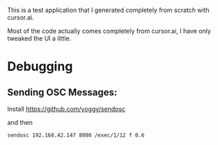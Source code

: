 This is a test application that I generated completely from scratch with cursor.ai.

Most of the code actually comes completely from cursor.ai, I have only tweaked the UI a little.

# Debugging

## Sending OSC Messages:

Install https://github.com/yoggy/sendosc

and then

```
sendosc 192.168.42.147 8000 /exec/1/12 f 0.6
```
